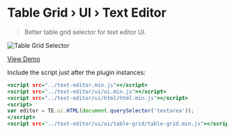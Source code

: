 Table Grid › UI › Text Editor
=============================

> Better table grid selector for text editor UI.

![Table Grid Selector](https://cloud.githubusercontent.com/assets/1669261/20038220/6a13a1c4-a462-11e6-83cb-5a815e732129.png)

[View Demo](https://rawgit.com/tovic/text-editor/master/text-editor/ui/ui/table-grid/table-grid.html)

Include the script just after the plugin instances:

~~~ .html
<script src="../text-editor.min.js"></script>
<script src="../text-editor/ui/ui.min.js"></script>
<script src="../text-editor/ui/html/html.min.js"></script>
<script>
var editor = TE.ui.HTML(document.querySelector('textarea'));
</script>
<script src="../text-editor/ui/ui/table-grid/table-grid.min.js"></script>
~~~